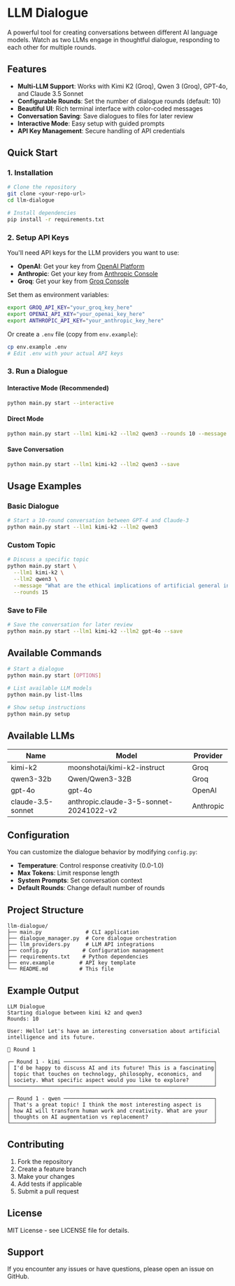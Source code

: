 # LLM Dialogue

A powerful tool for creating conversations between different AI language models. Watch as two LLMs engage in thoughtful dialogue, responding to each other for multiple rounds.

## Features

- **Multi-LLM Support**: Works with Kimi K2 (Groq), Qwen 3 (Groq), GPT-4o, and Claude 3.5 Sonnet
- **Configurable Rounds**: Set the number of dialogue rounds (default: 10)
- **Beautiful UI**: Rich terminal interface with color-coded messages
- **Conversation Saving**: Save dialogues to files for later review
- **Interactive Mode**: Easy setup with guided prompts
- **API Key Management**: Secure handling of API credentials

## Quick Start

### 1. Installation

```bash
# Clone the repository
git clone <your-repo-url>
cd llm-dialogue

# Install dependencies
pip install -r requirements.txt
```

### 2. Setup API Keys

You'll need API keys for the LLM providers you want to use:

- **OpenAI**: Get your key from [OpenAI Platform](https://platform.openai.com/api-keys)
- **Anthropic**: Get your key from [Anthropic Console](https://console.anthropic.com/)
- **Groq**: Get your key from [Groq Console](https://console.groq.com/)

Set them as environment variables:
```bash
export GROQ_API_KEY="your_groq_key_here"
export OPENAI_API_KEY="your_openai_key_here"
export ANTHROPIC_API_KEY="your_anthropic_key_here"
```

Or create a `.env` file (copy from `env.example`):
```bash
cp env.example .env
# Edit .env with your actual API keys
```

### 3. Run a Dialogue

#### Interactive Mode (Recommended)
```bash
python main.py start --interactive
```

#### Direct Mode
```bash
python main.py start --llm1 kimi-k2 --llm2 qwen3 --rounds 10 --message "Let's discuss the future of AI"
```

#### Save Conversation
```bash
python main.py start --llm1 kimi-k2 --llm2 qwen3 --save
```

## Usage Examples

### Basic Dialogue
```bash
# Start a 10-round conversation between GPT-4 and Claude-3
python main.py start --llm1 kimi-k2 --llm2 qwen3
```

### Custom Topic
```bash
# Discuss a specific topic
python main.py start \
  --llm1 kimi-k2 \
  --llm2 qwen3 \
  --message "What are the ethical implications of artificial general intelligence?" \
  --rounds 15
```

### Save to File
```bash
# Save the conversation for later review
python main.py start --llm1 kimi-k2 --llm2 gpt-4o --save
```

## Available Commands

```bash
# Start a dialogue
python main.py start [OPTIONS]

# List available LLM models
python main.py list-llms

# Show setup instructions
python main.py setup
```

## Available LLMs

| Name | Model | Provider |
|------|-------|----------|
| kimi-k2 | moonshotai/kimi-k2-instruct | Groq |
| qwen3-32b | Qwen/Qwen3-32B | Groq |
| gpt-4o | gpt-4o | OpenAI |
| claude-3.5-sonnet | anthropic.claude-3-5-sonnet-20241022-v2 | Anthropic |

## Configuration

You can customize the dialogue behavior by modifying `config.py`:

- **Temperature**: Control response creativity (0.0-1.0)
- **Max Tokens**: Limit response length
- **System Prompts**: Set conversation context
- **Default Rounds**: Change default number of rounds

## Project Structure

```
llm-dialogue/
├── main.py              # CLI application
├── dialogue_manager.py  # Core dialogue orchestration
├── llm_providers.py     # LLM API integrations
├── config.py           # Configuration management
├── requirements.txt    # Python dependencies
├── env.example        # API key template
└── README.md          # This file
```

## Example Output

```
LLM Dialogue
Starting dialogue between kimi k2 and qwen3
Rounds: 10

User: Hello! Let's have an interesting conversation about artificial intelligence and its future.

🔄 Round 1

┌─ Round 1 - kimi ────────────────────────────────────────────────┐
│ I'd be happy to discuss AI and its future! This is a fascinating│
│ topic that touches on technology, philosophy, economics, and    │
│ society. What specific aspect would you like to explore?        │
└─────────────────────────────────────────────────────────────────┘

┌─ Round 1 - qwen ────────────────────────────────────────────────┐
│ That's a great topic! I think the most interesting aspect is    │
│ how AI will transform human work and creativity. What are your  │
│ thoughts on AI augmentation vs replacement?                     │
└─────────────────────────────────────────────────────────────────┘
```

## Contributing

1. Fork the repository
2. Create a feature branch
3. Make your changes
4. Add tests if applicable
5. Submit a pull request

## License

MIT License - see LICENSE file for details.

## Support

If you encounter any issues or have questions, please open an issue on GitHub.

